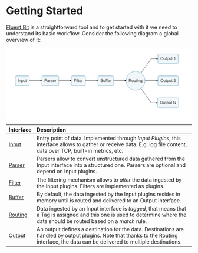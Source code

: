 # Getting Started

[Fluent Bit](http://fluentbit.io) is a straightforward tool and to get started with it we need to understand its basic workflow. Consider the following diagram a global overview of it:

![Fluent Bit Workflow](../.gitbook/assets/logging_pipeline.png)

| Interface | Description |
| :--- | :--- |
| [Input](input.md) | Entry point of data. Implemented through _Input Plugins_, this interface allows to gather or receive data. E.g: log file content, data over TCP, built-in metrics, etc. |
| [Parser](parser.md) | Parsers allow to convert unstructured data gathered from the Input interface into a structured one. Parsers are optional and depend on Input plugins. |
| [Filter](filter.md) | The filtering mechanism allows to _alter_ the data ingested by the Input plugins. Filters are implemented as plugins. |
| [Buffer](buffer.md) | By default, the data ingested by the Input plugins resides in memory until is routed and delivered to an Output interface. |
| [Routing](routing.md) | Data ingested by an Input interface is _tagged_, that means that a Tag is assigned and this one is used to determine where the data should be routed based on a _match_ rule. |
| [Output](output.md) | An output defines a destination for the data. Destinations are handled by output plugins. Note that thanks to the Routing interface, the data can be delivered to multiple destinations. |

